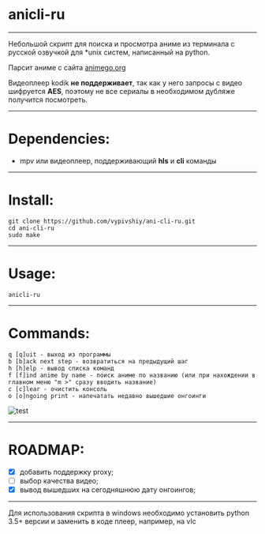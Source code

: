 # anicli-ru
___
Небольшой скрипт для поиска и просмотра аниме из терминала с русской озвучкой для *unix систем, написанный на python.

Парсит аниме с сайта [animego.org](https://animego.org/) 

Видеоплеер kodik **не поддерживает**, так как у него запросы с видео шифруется **AES**, 
поэтому не все сериалы в необходимом дубляже получится посмотреть.
___
# Dependencies:
* mpv или видеоплеер, поддерживающий __hls__ и __cli__ команды
___
# Install:

```
git clone https://github.com/vypivshiy/ani-cli-ru.git
cd ani-cli-ru
sudo make
```

___
# Usage:
`anicli-ru`
___
# Commands:
```
q [q]uit - выход из программы
b [b]ack next step - возвратиться на предыдущий шаг
h [h]elp - вывод списка команд
f [f]ind anime by name - поиск аниме по названию (или при нахождении в главном меню "m >" сразу вводить название)
c [c]lear - очистить консоль
o [o]ngoing print - напечатать недавно вышедшие онгоинги
```
![test](https://i.imgur.com/BgUS2GO.png)
___
# ROADMAP:

- [x] добавить поддержку proxy;
- [ ] выбор качества видео; 
- [x] вывод вышедших на сегодняшнюю дату онгоингов;
___
Для использования скрипта в windows необходимо установить python 3.5+ версии и заменить в коде плеер, например, на vlc

